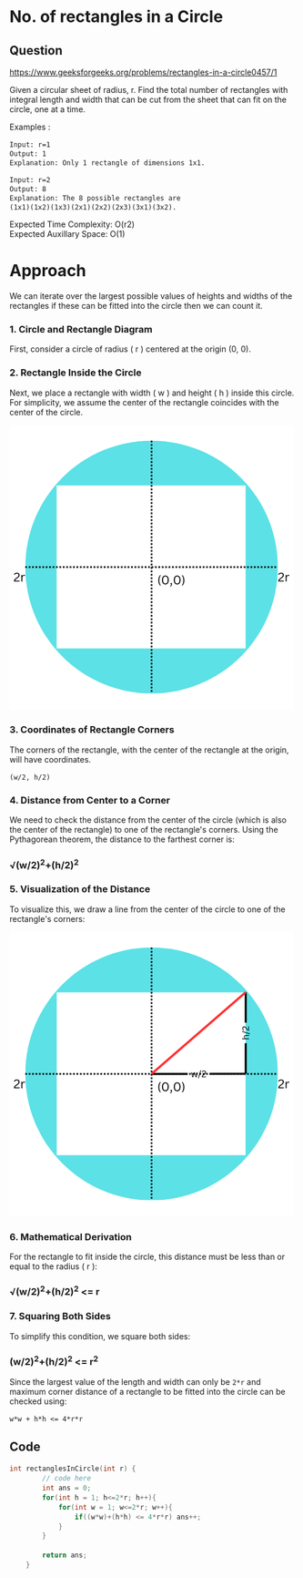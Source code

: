 # No. of rectangles in a Circle
## Question
https://www.geeksforgeeks.org/problems/rectangles-in-a-circle0457/1

Given a circular sheet of radius, r. Find the total number of rectangles with integral length and width that can be cut from the sheet that can fit on the circle, one at a time.

Examples :
```
Input: r=1
Output: 1
Explanation: Only 1 rectangle of dimensions 1x1.
```
```
Input: r=2
Output: 8
Explanation: The 8 possible rectangles are 
(1x1)(1x2)(1x3)(2x1)(2x2)(2x3)(3x1)(3x2).
```

Expected Time Complexity: O(r2)<br>
Expected Auxillary Space: O(1)

# Approach
We can iterate over the largest possible values of heights and widths of the rectangles if these can be fitted into the circle then we can count it.

### 1. Circle and Rectangle Diagram
First, consider a circle of radius \( r \) centered at the origin (0, 0).

### 2. Rectangle Inside the Circle
Next, we place a rectangle with width \( w \) and height \( h \) inside this circle. For simplicity, we assume the center of the rectangle coincides with the center of the circle.

![Circle centered at the origin](E1.png)

### 3. Coordinates of Rectangle Corners
The corners of the rectangle, with the center of the rectangle at the origin, will have coordinates.
```
(w/2, h/2)
```



### 4. Distance from Center to a Corner
We need to check the distance from the center of the circle (which is also the center of the rectangle) to one of the rectangle's corners. Using the Pythagorean theorem, the distance to the farthest corner  is:


### **&radic;(w/2)<sup>2</sup>+(h/2)<sup>2</sup>**

### 5. Visualization of the Distance
To visualize this, we draw a line from the center of the circle to one of the rectangle's corners:

![Distance from center to corner](E2.png)

### 6. Mathematical Derivation
For the rectangle to fit inside the circle, this distance must be less than or equal to the radius \( r \):

### **&radic;(w/2)<sup>2</sup>+(h/2)<sup>2</sup> <= r**

### 7. Squaring Both Sides
To simplify this condition, we square both sides:

### **(w/2)<sup>2</sup>+(h/2)<sup>2</sup> <= r<sup>2</sup>**


Since the largest value of the length and width can only be `2*r` and maximum corner distance of a rectangle to be fitted into the circle can be checked using:

```
w*w + h*h <= 4*r*r
```

## Code
```cpp
int rectanglesInCircle(int r) {
        // code here
        int ans = 0;
        for(int h = 1; h<=2*r; h++){
            for(int w = 1; w<=2*r; w++){
                if((w*w)+(h*h) <= 4*r*r) ans++;
            }
        }
        
        return ans;
    }
```